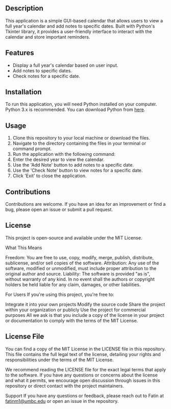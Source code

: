 ## Description
This application is a simple GUI-based calendar that allows users to view a full year's calendar and add notes to specific dates. Built with Python's Tkinter library, it provides a user-friendly interface to interact with the calendar and store important reminders.

## Features
- Display a full year's calendar based on user input.
- Add notes to specific dates.
- Check notes for a specific date.

## Installation
To run this application, you will need Python installed on your computer. Python 3.x is recommended. You can download Python from [here](https://www.python.org/downloads/).

## Usage
1. Clone this repository to your local machine or download the files.
2. Navigate to the directory containing the files in your terminal or command prompt.
3. Run the application with the following command:
4. Enter the desired year to view the calendar.
5. Use the 'Add Note' button to add notes to a specific date.
6. Use the 'Check Note' button to view notes for a specific date.
7. Click 'Exit' to close the application.

## Contributions
Contributions are welcome. If you have an idea for an improvement or find a bug, please open an issue or submit a pull request.

## License
This project is open-source and available under the MIT License.

What This Means

Freedom: You are free to use, copy, modify, merge, publish, distribute, sublicense, and/or sell copies of the software.
Attribution: Any use of the software, modified or unmodified, must include proper attribution to the original author and source.
Liability: The software is provided "as is", without warranty of any kind. In no event shall the authors or copyright holders be held liable for any claim, damages, or other liabilities.

For Users
If you're using this project, you're free to:

Integrate it into your own projects
Modify the source code
Share the project within your organization or publicly
Use the project for commercial purposes
All we ask is that you include a copy of the license in your project or documentation to comply with the terms of the MIT License.

## License File
You can find a copy of the MIT License in the LICENSE file in this repository. This file contains the full legal text of the license, detailing your rights and responsibilities under the terms of the MIT License.

We recommend reading the LICENSE file for the exact legal terms that apply to the software. If you have any questions or concerns about the license and what it permits, we encourage open discussion through issues in this repository or direct contact with the project maintainers.

Support If you have any questions or feedback, please reach out to Fatin at fatinm1@umbc.edu or open an issue in the repository.
